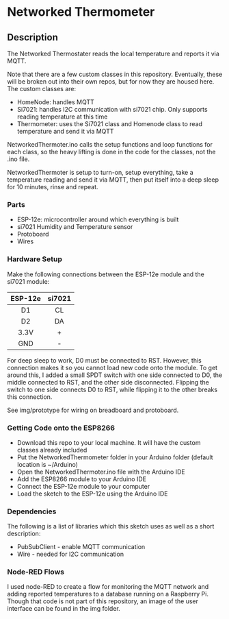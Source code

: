 # Networked Thermometer

## Description
The Networked Thermostater reads the local temperature and reports it via MQTT.

Note that there are a few custom classes in this repository. Eventually, these
will be broken out into their own repos, but for now they are housed here. The
custom classes are:
- HomeNode: handles MQTT
- Si7021: handles I2C communication with si7021 chip. Only supports reading
    temperature at this time
- Thermometer: uses the Si7021 class and Homenode class to read temperature and
    send it via MQTT

NetworkedThermoter.ino calls the setup functions and loop functions for each
class, so the heavy lifting is done in the code for the classes, not the .ino
file.

NetworkedThermoter is setup to turn-on, setup everything, take a temperature
reading and send it via MQTT, then put itself into a deep sleep for 10 minutes,
rinse and repeat.

### Parts
- ESP-12e: microcontroller around which everything is built
- si7021 Humidity and Temperature sensor
- Protoboard
- Wires

### Hardware Setup
Make the following connections between the ESP-12e module and the si7021 module:

| ESP-12e | si7021 |
|:-------:|:------:|
| D1      | CL     |
| D2      | DA     |
| 3.3V    | +      |
| GND     | -      |

For deep sleep to work, D0 must be connected to RST. However, this connection
makes it so you cannot load new code onto the module. To get around this, I
added a small SPDT switch with one side connected to D0, the middle connected to
RST, and the other side disconnected. Flipping the switch to one side connects
D0 to RST, while flipping it to the other breaks this connection.

See img/prototype for wiring on breadboard and protoboard.

### Getting Code onto the ESP8266
- Download this repo to your local machine. It will have the custom classes
already included
- Put the NetworkedThermometer folder in your Arduino folder (default location
    is ~/Arduino)
- Open the NetworkedThermoter.ino file with the Arduino IDE
- Add the ESP8266 module to your Arduino IDE
- Connect the ESP-12e module to your computer
- Load the sketch to the ESP-12e using the Arduino IDE

### Dependencies
The following is a list of libraries which this sketch uses as well as a short
description:
- PubSubClient - enable MQTT communication
- Wire - needed for I2C communication

### Node-RED Flows
I used node-RED to create a flow for monitoring the MQTT network and adding
reported temperatures to a database running on a Raspberry Pi. Though that code
is not part of this repository, an image of the user interface can be found in
the img folder.
